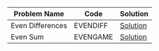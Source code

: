 |Problem Name|  Code|Solution|
|--|--|--|
| Even Differences|  EVENDIFF|[Solution](./DIVTHREE/Codechef.java)|
| Even Sum|  EVENGAME|[Solution](./DECODEIT/Codechef.java)|

